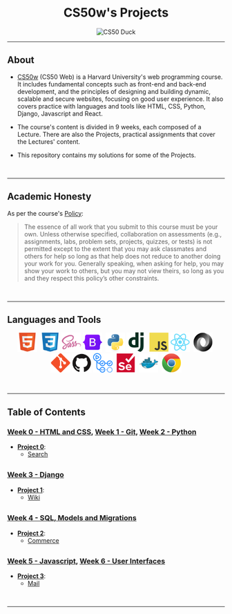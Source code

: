<div align="center">

  # CS50w's Projects
  <img src="https://cs50.gallerycdn.vsassets.io/extensions/cs50/ddb50/1.1.2/1691002683906/Microsoft.VisualStudio.Services.Icons.Default" alt="CS50 Duck" title="Quack!" height="150px" />

</div>

<hr>

## About

- [CS50w](https://cs50.harvard.edu/web/) (CS50 Web) is a Harvard University's web programming course. It includes fundamental concepts such as front-end and back-end development, and the principles of designing and building dynamic, scalable and secure websites, focusing on good user experience. It also covers practice with languages and tools like HTML, CSS, Python, Django, Javascript and React.

- The course's content is divided in 9 weeks, each composed of a Lecture. There are also the Projects, practical assignments that cover the Lectures' content.

- This repository contains my solutions for some of the Projects.

<br><hr>

## Academic Honesty

As per the course's [Policy](https://cs50.harvard.edu/web/honesty/):
> The essence of all work that you submit to this course must be your own. Unless otherwise specified, collaboration on assessments (e.g., assignments, labs, problem sets, projects, quizzes, or tests) is not permitted except to the extent that you may ask classmates and others for help so long as that help does not reduce to another doing your work for you. Generally speaking, when asking for help, you may show your work to others, but you may not view theirs, so long as you and they respect this policy’s other constraints.

<br><hr>

## Languages and Tools

<div align="center">

  <img src="https://github.com/devicons/devicon/blob/master/icons/html5/html5-original.svg" alt="HTML icon" title="HTML" height="45"/>&nbsp;
  <img src="https://github.com/devicons/devicon/blob/master/icons/css3/css3-original.svg" alt="CSS icon" title="CSS" height="45"/>
  <img src="https://github.com/devicons/devicon/blob/master/icons/sass/sass-original.svg" alt="Sass icon" title="Sass" height="45"/>
  <img src="https://github.com/devicons/devicon/blob/master/icons/bootstrap/bootstrap-original.svg" alt="Bootstrap icon" title="Bootstrap" height="45"/>&nbsp;
  <img src="https://github.com/devicons/devicon/blob/master/icons/python/python-original.svg" alt="Python icon" title="Python" height="45"/>
  <img src="https://github.com/devicons/devicon/blob/master/icons/django/django-plain.svg" alt="Django icon" title="Django" height="45"/>&nbsp;
  <img src="https://github.com/devicons/devicon/blob/master/icons/javascript/javascript-original.svg" alt="JavaScript icon" title="JavaScript" height="45"/>
  <img src="https://github.com/devicons/devicon/blob/master/icons/react/react-original.svg" alt="React icon" title="React" height="45"/>&nbsp;
  <img src="https://github.com/devicons/devicon/blob/master/icons/json/json-original.svg" alt="JSON icon" title="JSON" height="45"/>&nbsp;
  <img src="https://github.com/devicons/devicon/blob/master/icons/git/git-original.svg" alt="Git icon" title="Git" height="45"/>
  <img src="https://github.com/devicons/devicon/blob/master/icons/github/github-original.svg" alt="GitHub icon" title="GitHub" height="45"/>
  <img src="https://github.com/devicons/devicon/blob/master/icons/githubactions/githubactions-original.svg" alt="GitHub Actions icon" title="GitHub Actions" height="45"/>&nbsp;
  <img src="https://github.com/devicons/devicon/blob/master/icons/selenium/selenium-original.svg" alt="Selenium icon" title="Selenium" height="45"/>&nbsp;
  <img src="https://github.com/devicons/devicon/blob/master/icons/docker/docker-original.svg" alt="Docker icon" title="Docker" height="45"/>&nbsp;
  <img src="https://github.com/devicons/devicon/blob/master/icons/chrome/chrome-original.svg" alt="Chrome icon" title="Chrome" height="45"/>

</div>

<br><hr>

## Table of Contents

### [Week 0 - HTML and CSS](https://cs50.harvard.edu/web/2020/weeks/0/), [Week 1 - Git](https://cs50.harvard.edu/web/2020/weeks/1/), [Week 2 - Python](https://cs50.harvard.edu/web/2020/weeks/2/)
- [**Project 0**](https://cs50.harvard.edu/web/2020/projects/0/search/):
  - [Search](https://github.com/iz00/CS50w/tree/main/project0-search)

##

### [Week 3 - Django](https://cs50.harvard.edu/web/2020/weeks/3/)
- [**Project 1**](https://cs50.harvard.edu/web/2020/projects/1/wiki/):
  - [Wiki](https://github.com/iz00/CS50w/tree/main/project1-wiki)

##

### [Week 4 - SQL, Models and Migrations](https://cs50.harvard.edu/web/2020/weeks/4/)
- [**Project 2**](https://cs50.harvard.edu/web/2020/projects/2/commerce/):
  - [Commerce](https://github.com/iz00/CS50w/tree/main/project2-commerce)

##

### [Week 5 - Javascript](https://cs50.harvard.edu/web/2020/weeks/5/), [Week 6 - User Interfaces](https://cs50.harvard.edu/web/2020/weeks/6/)
- [**Project 3**](https://cs50.harvard.edu/web/2020/projects/3/mail/):
  - [Mail](https://github.com/iz00/CS50w/tree/main/project3-mail)

<br><hr>
